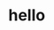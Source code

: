 # hello
<html>
<head></head>
<body>
<div content="8FC628C9F43D42E2B77C2801518AF2A533DA5705E22B44C79DF22AED2B3E5FF6053B31CFC62A40AF9F5095B2E1935835A94498D647DA10DD279E0748195004310FABB391DAA40EB2E4EE440C95B9FB7435491366E83965CD674A79A1568023B86E36B7FD7C49BD79476109C4DAE75E88E791E33575267F9800D1A80B3D056F66780C7905"></div>
</body>
</html>
